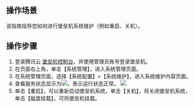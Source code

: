 ## 操作场景
该指南指导您如何进行堡垒机系统维护（例如重启、关机）。


## 操作步骤

1. 登录腾讯云 [堡垒机控制台](https://console.cloud.tencent.com/dsgc/bh)，并使用管理员账号登录堡垒机。
2. 在页面右上角，单击【系统管理】，进入系统管理页面。
3. 在系统管理页面，选择【系统配置】>【系统维护】，进入系统维护内容页面。
4. 查看服务状态显示为<img src="https://main.qcloudimg.com/raw/a9c93f4860687534ead634cdde08ced7.png"  style="margin:0;">，表示运行状态正常。
![](https://main.qcloudimg.com/raw/5ab176f1ef2daa1ee3a27969a2683963.png)
5. 单击【重启】，可以重新启动堡垒机系统，单击【关机】，将关闭堡垒机系统，单击【磁盘挂载】，可将堡垒机挂载。



